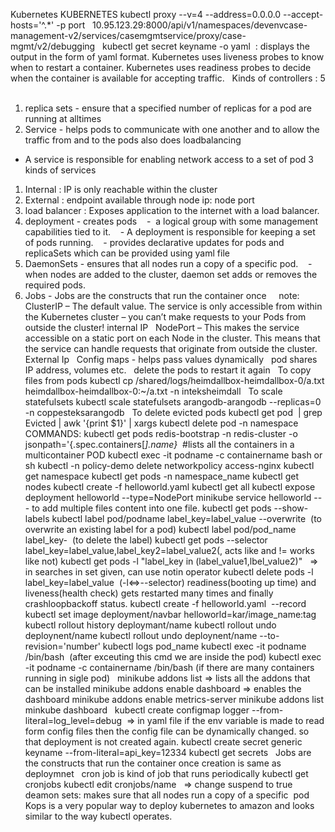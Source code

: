 Kubernetes
KUBERNETES
kubectl proxy --v=4 --address=0.0.0.0 --accept-hosts='^.*' -p port
 
10.95.123.29:8000/api/v1/namespaces/devenvcase-management-v2/services/casemgmtservice/proxy/case-mgmt/v2/debugging
 
kubectl get secret keyname -o yaml  : displays the output in the form of yaml format.
Kubernetes uses liveness probes to know when to restart a container. Kubernetes uses readiness probes to decide when the container is available for accepting traffic.
 
Kinds of controllers : 5
 
1) replica sets - ensure that a specified number of replicas for a pod are running at alltimes
2) Service - helps pods to communicate with one another and to allow the traffic from and to the pods also does loadbalancing
- A service is responsible for enabling network access to a set of pod
3 kinds of services
1) Internal : IP is only reachable within the cluster
2) External : endpoint available through node ip: node port
3) load balancer : Exposes application to the internet with a load balancer.
3) deployment - creates pods
   -  a logical group with some management capabilities tied to it.
   - A deployment is responsible for keeping a set of pods running.
   - provides declarative updates for pods and replicaSets which can be provided using yaml file
4) DaemonSets - ensures that all nodes run a copy of a specific pod.
   - when nodes are added to the cluster, daemon set adds or removes the required pods.        
5) Jobs - Jobs are the constructs that run the container once  
 
note:
ClusterIP – The default value. The service is only accessible from within the Kubernetes cluster – you can’t make requests to your Pods from outside the cluster! internal IP
 
NodePort – This makes the service accessible on a static port on each Node in the cluster. This means that the service can handle requests that originate from outside the cluster. External Ip
 
Config maps - helps pass values dynamically
 
pod shares IP address, volumes etc.
 
delete the pods to restart it again
 
To copy files from pods
kubectl cp /shared/logs/heimdallbox-heimdallbox-0/a.txt heimdallbox-heimdallbox-0:~/a.txt -n inteksheimdall
 
To scale statefulsets
kubectl scale statefulsets arangodb-arangodb --replicas=0 -n coppesteksarangodb
 
To delete evicted pods
kubectl get pod  | grep Evicted | awk '{print $1}' | xargs kubectl delete pod -n namespace
 
COMMANDS:
kubectl get pods redis-bootstrap -n redis-cluster -o jsonpath='{.spec.containers[*].name}*  #lists all the containers in a multicontainer POD
kubectl exec -it podname -c containername bash or sh
kubectl -n policy-demo delete networkpolicy access-nginx
kubectl get namespace
kubectl get pods -n namespace_name
kubectl get nodes
kubectl create -f helloworld.yaml
kubectl get all
kubectl expose deployment helloworld --type=NodePort
minikube service helloworld
--- to add multiple files content into one file.
kubectl get pods --show-labels
kubectl label pod/podname label_key=label_value --overwrite  (to overwrite an existing label for a pod)
kubectl label pod/pod_name label_key-  (to delete the label)
kubectl get pods --selector label_key=label_value,label_key2=label_value2(, acts like and != works like not)
kubectl get pods -l "label_key in (label_value1,lbel_value2)"   => in searches in set given, can use notin operator
kubectl delete pods -l label_key=label_value  (-l<=>--selector)
readiness(booting up time) and liveness(health check) gets restarted many times and finally crashloopbackoff status.
kubectl create -f helloworld.yaml  --record
kubectl set image deployment/navbar helloworld=kar/image_name:tag
kubectl rollout history deploymant/name
kubectl rollout undo deploynent/name
kubectl rollout undo deploynent/name --to-revision='number'
kubectl logs pod_name
kubectl exec -it podname /bin/bash  (after exceuting this cmd we are inside the pod)
kubectl exec -it podname -c containername /bin/bash (if there are many containers running in sigle pod)
 
minikube addons list => lists all the addons that can be installed
minikube addons enable dashboard => enables the dashboard
minikube addons enable metrics-server
minikube addons list
minkube dashboard
 
kubectl create configmap logger --from-literal=log_level=debug  => in yaml file if the env variable is made to read form config files then the config file can be dynamically changed. so that deployment is not created again.
kubectl create secret generic keyname --from-literal=api_key=12334
kubectl get secrets
 
Jobs are the constructs that run the container once
creation is same as deploymnet
 
cron job is kind of job that runs periodically
kubectl get cronjobs
kubectl edit cronjobs/name   => change suspend to true
 
deamon sets: makes sure that all nodes run a copy of a specific  pod
Kops is a very popular way to deploy kubernetes to amazon and looks similar to the way kubectl operates.
 
